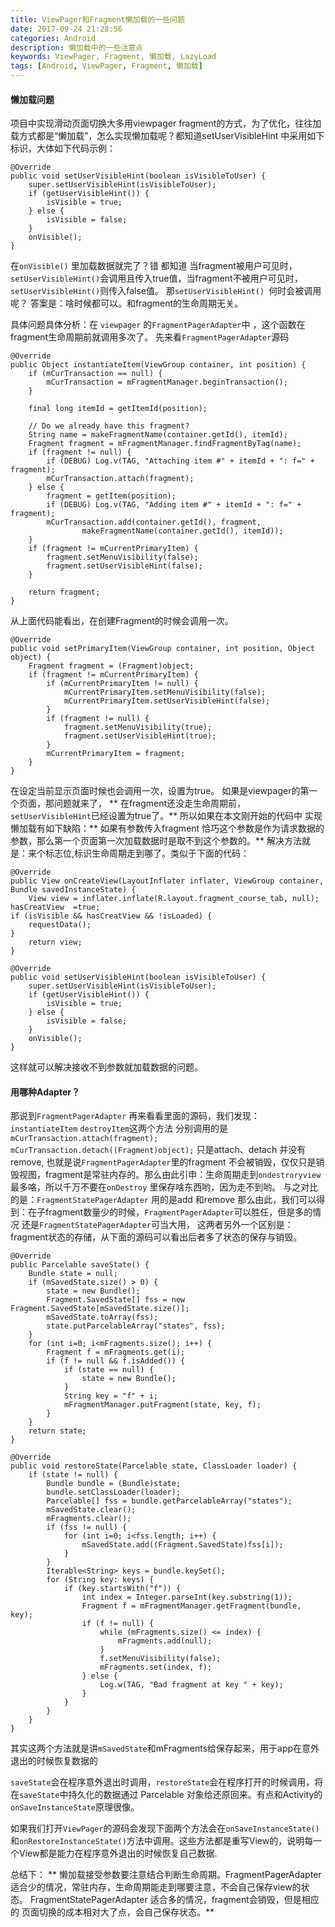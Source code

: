 ```yaml
---
title: ViewPager和Fragment懒加载的一些问题
date: 2017-09-24 21:28:56
categories: Android
description: 懒加载中的一些注意点
keywords: ViewPager, Fragment, 懒加载, LazyLoad
tags: [Android, ViewPager, Fragment, 懒加载]
---
```

#### 懒加载问题
项目中实现滑动页面切换大多用viewpager fragment的方式，为了优化，往往加载方式都是“懒加载”，怎么实现懒加载呢？都知道setUserVisibleHint 中采用如下标识，大体如下代码示例：
```
@Override
public void setUserVisibleHint(boolean isVisibleToUser) {
    super.setUserVisibleHint(isVisibleToUser);
    if (getUserVisibleHint()) {
        isVisible = true;
    } else {
        isVisible = false;
    }
    onVisible();
}
```

在`onVisible()` 里加载数据就完了？错
都知道  当fragment被用户可见时，`setUserVisibleHint()`会调用且传入true值，当fragment不被用户可见时，`setUserVisibleHint()`则传入false值。
那`setUserVisibleHint() `何时会被调用呢？
答案是：啥时候都可以。和fragment的生命周期无关。

具体问题具体分析：在 `viewpager` 的`FragmentPagerAdapter`中 ，这个函数在fragment生命周期前就调用多次了。
先来看`FragmentPagerAdapter`源码

```
@Override
public Object instantiateItem(ViewGroup container, int position) {
    if (mCurTransaction == null) {
        mCurTransaction = mFragmentManager.beginTransaction();
    }

    final long itemId = getItemId(position);

    // Do we already have this fragment?
    String name = makeFragmentName(container.getId(), itemId);
    Fragment fragment = mFragmentManager.findFragmentByTag(name);
    if (fragment != null) {
        if (DEBUG) Log.v(TAG, "Attaching item #" + itemId + ": f=" + fragment);
        mCurTransaction.attach(fragment);
    } else {
        fragment = getItem(position);
        if (DEBUG) Log.v(TAG, "Adding item #" + itemId + ": f=" + fragment);
        mCurTransaction.add(container.getId(), fragment,
                makeFragmentName(container.getId(), itemId));
    }
    if (fragment != mCurrentPrimaryItem) {
        fragment.setMenuVisibility(false);
        fragment.setUserVisibleHint(false);
    }

    return fragment;
}
```
从上面代码能看出，在创建Fragment的时候会调用一次。

```
@Override
public void setPrimaryItem(ViewGroup container, int position, Object object) {
    Fragment fragment = (Fragment)object;
    if (fragment != mCurrentPrimaryItem) {
        if (mCurrentPrimaryItem != null) {
            mCurrentPrimaryItem.setMenuVisibility(false);
            mCurrentPrimaryItem.setUserVisibleHint(false);
        }
        if (fragment != null) {
            fragment.setMenuVisibility(true);
            fragment.setUserVisibleHint(true);
        }
        mCurrentPrimaryItem = fragment;
    }
}
```
在设定当前显示页面时候也会调用一次，设置为true。
如果是viewpager的第一个页面，那问题就来了，
** 在fragment还没走生命周期前，`setUserVisibleHint`已经设置为true了。** 
所以如果在本文刚开始的代码中 实现懒加载有如下缺陷：** 如果有参数传入fragment 恰巧这个参数是作为请求数据的参数，那么第一个页面第一次加载数据时是取不到这个参数的。**
解决方法就是：来个标志位,标识生命周期走到哪了。类似于下面的代码：

```
@Override
public View onCreateView(LayoutInflater inflater, ViewGroup container, Bundle savedInstanceState) {
    View view = inflater.inflate(R.layout.fragment_course_tab, null);
hasCreatView  =true;
if (isVisible && hasCreatView && !isLoaded) {
    requestData();
}
    return view;
}

@Override
public void setUserVisibleHint(boolean isVisibleToUser) {
    super.setUserVisibleHint(isVisibleToUser);
    if (getUserVisibleHint()) {
        isVisible = true;
    } else {
        isVisible = false;
    }
    onVisible();
}
```
这样就可以解决接收不到参数就加载数据的问题。

#### 用哪种Adapter？

那说到`FragmentPagerAdapter` 再来看看里面的源码，我们发现：
`instantiateItem`  `destroyItem`这两个方法
分别调用的是`mCurTransaction.attach(fragment);`
`mCurTransaction.detach((Fragment)object);`
只是attach、detach 并没有remove, 也就是说`FragmentPagerAdapter`里的fragment 不会被销毁，仅仅只是销毁视图，fragment是常驻内存的。那么由此引申：生命周期走到`ondestroryview` 最多咯，所以千万不要在`onDestroy` 里保存啥东西哟，因为走不到哟。
与之对比的是：`FragmentStatePagerAdapter`
用的是add 和remove 那么由此，我们可以得到：在子fragment数量少的时候，`FragmentPagerAdapter`可以胜任，但是多的情况 还是`FragmentStatePagerAdapter`可当大用，
这两者另外一个区别是：
fragment状态的存储，从下面的源码可以看出后者多了状态的保存与销毁。

```
@Override
public Parcelable saveState() {
    Bundle state = null;
    if (mSavedState.size() > 0) {
        state = new Bundle();
        Fragment.SavedState[] fss = new Fragment.SavedState[mSavedState.size()];
        mSavedState.toArray(fss);
        state.putParcelableArray("states", fss);
    }
    for (int i=0; i<mFragments.size(); i++) {
        Fragment f = mFragments.get(i);
        if (f != null && f.isAdded()) {
            if (state == null) {
                state = new Bundle();
            }
            String key = "f" + i;
            mFragmentManager.putFragment(state, key, f);
        }
    }
    return state;
}

@Override
public void restoreState(Parcelable state, ClassLoader loader) {
    if (state != null) {
        Bundle bundle = (Bundle)state;
        bundle.setClassLoader(loader);
        Parcelable[] fss = bundle.getParcelableArray("states");
        mSavedState.clear();
        mFragments.clear();
        if (fss != null) {
            for (int i=0; i<fss.length; i++) {
                mSavedState.add((Fragment.SavedState)fss[i]);
            }
        }
        Iterable<String> keys = bundle.keySet();
        for (String key: keys) {
            if (key.startsWith("f")) {
                int index = Integer.parseInt(key.substring(1));
                Fragment f = mFragmentManager.getFragment(bundle, key);
                if (f != null) {
                    while (mFragments.size() <= index) {
                        mFragments.add(null);
                    }
                    f.setMenuVisibility(false);
                    mFragments.set(index, f);
                } else {
                    Log.w(TAG, "Bad fragment at key " + key);
                }
            }
        }
    }
}
```
其实这两个方法就是讲`mSavedState`和mFragments给保存起来，用于app在意外退出的时候恢复数据的

`saveState`会在程序意外退出时调用，`restoreState`会在程序打开的时候调用，将在`saveState`中持久化的数据通过 Parcelable 对象给还原回来。有点和Activity的`onSaveInstanceState`原理很像。

如果我们打开`ViewPager`的源码会发现下面两个方法会在`onSaveInstanceState()`和`onRestoreInstanceState()`方法中调用。这些方法都是重写View的，说明每一个View都是能力在程序意外退出的时候恢复自己数据.

总结下： ** 懒加载接受参数要注意结合判断生命周期。FragmentPagerAdapter适合少的情况，常驻内存，生命周期能走到哪要注意，不会自己保存view的状态。
FragmentStatePagerAdapter 适合多的情况，fragment会销毁，但是相应的 页面切换的成本相对大了点，会自己保存状态。** 

